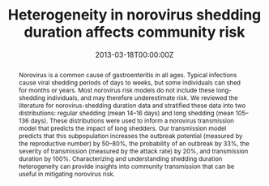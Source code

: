 ---
title: "Heterogeneity in norovirus shedding duration affects community risk"
authors:
- admin
date: "2013-03-18T00:00:00Z"
doi: "https://doi.org/10.1017/s0950268813000496"

# Schedule page publish date (NOT publication's date).
publishDate: "2020-08-01T00:00:00Z"

# Publication type.
# Legend: 0 = Uncategorized; 1 = Conference paper; 2 = Journal article;
# 3 = Preprint / Working Paper; 4 = Report; 5 = Book; 6 = Book section;
# 7 = Thesis; 8 = Patent
publication_types: ["2"]

# Publication name and optional abbreviated publication name.
publication: "American Journal of Public Health"
publication_short: "Am J Public Health"

abstract: "Norovirus is a common cause of gastroenteritis in all ages. Typical infections cause viral shedding periods of days to weeks, but some individuals can shed for months or years. Most norovirus risk models do not include these long-shedding individuals, and may therefore underestimate risk. We reviewed the literature for norovirus-shedding duration data and stratified these data into two distributions: regular shedding (mean 14–16 days) and long shedding (mean 105–136 days). These distributions were used to inform a norovirus transmission model that predicts the impact of long shedders. Our transmission model predicts that this subpopulation increases the outbreak potential (measured by the reproductive number) by 50–80%, the probability of an outbreak by 33%, the severity of transmission (measured by the attack rate) by 20%, and transmission duration by 100%. Characterizing and understanding shedding duration heterogeneity can provide insights into community transmission that can be useful in mitigating norovirus risk."
# Summary. An optional shortened abstract.
# summary: Lorem ipsum dolor sit amet, consectetur adipiscing elit. Duis posuere tellus ac convallis placerat. Proin tincidunt magna sed ex sollicitudin condimentum.

tags:
- Epidemiology
- Transmission
- Virology
- Disease outbreaks
- Norovirus
- Risk factors
- Virus shedding

featured: false

links:
- name: Online Access
  url: https://www.cambridge.org/core/journals/epidemiology-and-infection/article/heterogeneity-in-norovirus-shedding-duration-affects-community-risk/0054B8B187A5AD598A5C9A95FE981439
url_pdf: https://www.jonzelner.net/downloads/papers/milbrath_norovirus_shedding.pdf
# url_code: '#'
# url_dataset: '#'
# url_poster: '#'
# url_project: ''
# url_slides: ''
# url_source: '#'
# url_video: '#'

# Featured image
# To use, add an image named `featured.jpg/png` to your page's folder. 
# image:
#   caption: ''
#   focal_point: ""
#   preview_only: false

# Associated Projects (optional).
#   Associate this publication with one or more of your projects.
#   Simply enter your project's folder or file name without extension.
#   E.g. `internal-project` references `content/project/internal-project/index.md`.
#   Otherwise, set `projects: []`.
# projects:

# Slides (optional).
#   Associate this publication with Markdown slides.
#   Simply enter your slide deck's filename without extension.
#   E.g. `slides: "example"` references `content/slides/example/index.md`.
#   Otherwise, set `slides: ""`.
slides: ""
---